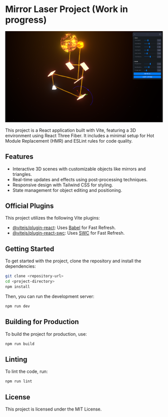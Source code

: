 # Mirror Laser Project (Work in progress)

![Project Logo](public/images/demo.png)

This project is a React application built with Vite, featuring a 3D environment using React Three Fiber. It includes a minimal setup for Hot Module Replacement (HMR) and ESLint rules for code quality.

## Features

- Interactive 3D scenes with customizable objects like mirrors and triangles.
- Real-time updates and effects using post-processing techniques.
- Responsive design with Tailwind CSS for styling.
- State management for object editing and positioning.

## Official Plugins

This project utilizes the following Vite plugins:

- [@vitejs/plugin-react](https://github.com/vitejs/vite-plugin-react/blob/main/packages/plugin-react/README.md): Uses [Babel](https://babeljs.io/) for Fast Refresh.
- [@vitejs/plugin-react-swc](https://github.com/vitejs/vite-plugin-react-swc): Uses [SWC](https://swc.rs/) for Fast Refresh.

## Getting Started

To get started with the project, clone the repository and install the dependencies:

```bash
git clone <repository-url>
cd <project-directory>
npm install
```

Then, you can run the development server:

```bash
npm run dev
```

## Building for Production

To build the project for production, use:

```bash
npm run build
```

## Linting

To lint the code, run:

```bash
npm run lint
```

## License

This project is licensed under the MIT License.
